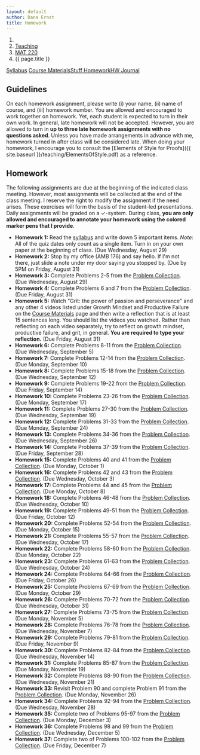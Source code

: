 ```yaml
---
layout: default
author: Dana Ernst
title: Homework
---
```


<ol class="breadcrumb">
  <li><a href="/"><i class="fa fa-home"></i></a></li>
  <li><a href="/teaching/">Teaching</a></li>
  <li><a href="/teaching/mat220f18">MAT 220</a></li>
  <li class="active">{{ page.title }}</li>
</ol>

<div class="row">
<div class="col-xs-12">
<div class="btn-group btn-group-justified">
<a class="btn btn-default btn-success" href="{{site.baseurl}}/teaching/mat220f18/syllabus/">Syllabus</a>
<a class="btn btn-default btn-primary" href="{{site.baseurl}}/teaching/mat220f18/materials/">
<span class="hidden-xs">Course Materials</span><span class="visible-xs">Stuff</span>
</a>
<a class="btn btn-default btn-warning" href="{{site.baseurl}}/teaching/mat220f18/homework/">
<span class="hidden-xs">Homework</span><span class="visible-xs">HW</span>
</a>
<a class="btn btn-default btn-info" href="{{site.baseurl}}/teaching/mat220f18/journal/">Journal</a>
</div>
</div>
</div>

## Guidelines ##
On each homework assignment, please write (i) your name, (ii) name of course, and (iii) homework number. You are allowed and encouraged to work together on homework. Yet, each student is expected to turn in their own work. In general, late homework will not be accepted. However, you are allowed to turn in **up to three late homework assignments with no questions asked**. Unless you have made arrangements in advance with me, homework turned in after class will be considered late. When doing your homework, I encourage you to consult the [Elements of Style for Proofs]({{ site.baseurl }}/teaching/ElementsOfStyle.pdf) as a reference.

## Homework ##
The following assignments are due at the beginning of the indicated class meeting. However, most assignments will be collected at the end of the class meeting.  I reserve the right to modify the assignment if the need arises.  These exercises will form the basis of the student-led presentations.  Daily assignments will be graded on a $\checkmark$-system.  During class, **you are only allowed and encouraged to annotate your homework using the colored marker pens that I provide**.

<ul class="fa-ul">
<li><i class="fa-li fa fa-edit"></i><b>Homework 1:</b> Read the <a href="{{site.baseurl}}/teaching/mat220f18/syllabus/">syllabus</a> and write down 5 important items.  <i>Note:</i>  All of the quiz dates only count as a single item.  Turn in on your own paper at the beginning of class. (Due Wednesday, August 29)</li>
<li><i class="fa-li fa fa-edit"></i><b>Homework 2:</b> Stop by my office (AMB 176) and say hello. If I'm not there, just slide a note under my door saying you stopped by. (Due by 5PM on Friday, August 31)</li>
<li><i class="fa-li fa fa-edit"></i><b>Homework 3:</b> Complete Problems 2-5 from the <a href="https://dcernst.github.io/teaching/mat220f18/220ProblemCollection.pdf">Problem Collection</a>. (Due Wednesday, August 29)</li>
<li><i class="fa-li fa fa-edit"></i><b>Homework 4:</b> Complete Problems 6 and 7 from the <a href="https://dcernst.github.io/teaching/mat220f18/220ProblemCollection.pdf">Problem Collection</a>. (Due Friday, August 31)</li>
<li><i class="fa-li fa fa-edit"></i><b>Homework 5:</b> Watch "Grit: the power of passion and perseverance" and any other 4 videos listed under Growth Mindset and Productive Failure on the <a href="{{site.baseurl}}/teaching/mat220f18/materials/">Course Materials</a> page and then write a reflection that is at least 15 sentences long. You should list the videos you watched. Rather than reflecting on each video separately, try to reflect on growth mindset, productive failure, and grit, in general. <b>You are required to type your reflection.</b> (Due Friday, August 31)</li>
<li><i class="fa-li fa fa-edit"></i><b>Homework 6:</b> Complete Problems 8-11 from the <a href="https://dcernst.github.io/teaching/mat220f18/220ProblemCollection.pdf">Problem Collection</a>. (Due Wednesday, September 5)</li>
<li><i class="fa-li fa fa-edit"></i><b>Homework 7:</b> Complete Problems 12-14 from the <a href="https://dcernst.github.io/teaching/mat220f18/220ProblemCollection.pdf">Problem Collection</a>. (Due Monday, September 10)</li>
<li><i class="fa-li fa fa-edit"></i><b>Homework 8:</b> Complete Problems 15-18 from the <a href="https://dcernst.github.io/teaching/mat220f18/220ProblemCollection.pdf">Problem Collection</a>. (Due Wednesday, September 12)</li>
<li><i class="fa-li fa fa-edit"></i><b>Homework 9:</b> Complete Problems 19-22 from the <a href="https://dcernst.github.io/teaching/mat220f18/220ProblemCollection.pdf">Problem Collection</a>. (Due Friday, September 14)</li>
<li><i class="fa-li fa fa-edit"></i><b>Homework 10:</b> Complete Problems 23-26 from the <a href="https://dcernst.github.io/teaching/mat220f18/220ProblemCollection.pdf">Problem Collection</a>. (Due Monday, September 17)</li>
<li><i class="fa-li fa fa-edit"></i><b>Homework 11:</b> Complete Problems 27-30 from the <a href="https://dcernst.github.io/teaching/mat220f18/220ProblemCollection.pdf">Problem Collection</a>. (Due Wednesday, September 19)</li>
<li><i class="fa-li fa fa-edit"></i><b>Homework 12:</b> Complete Problems 31-33 from the <a href="https://dcernst.github.io/teaching/mat220f18/220ProblemCollection.pdf">Problem Collection</a>. (Due Monday, September 24)</li>
<li><i class="fa-li fa fa-edit"></i><b>Homework 13:</b> Complete Problems 34-36 from the <a href="https://dcernst.github.io/teaching/mat220f18/220ProblemCollection.pdf">Problem Collection</a>. (Due Wednesday, September 26)</li>
<li><i class="fa-li fa fa-edit"></i><b>Homework 14:</b> Complete Problems 37-39 from the <a href="https://dcernst.github.io/teaching/mat220f18/220ProblemCollection.pdf">Problem Collection</a>. (Due Friday, September 28)</li>
<li><i class="fa-li fa fa-edit"></i><b>Homework 15:</b> Complete Problems 40 and 41 from the <a href="https://dcernst.github.io/teaching/mat220f18/220ProblemCollection.pdf">Problem Collection</a>. (Due Monday, October 1)</li>
<li><i class="fa-li fa fa-edit"></i><b>Homework 16:</b> Complete Problems 42 and 43 from the <a href="https://dcernst.github.io/teaching/mat220f18/220ProblemCollection.pdf">Problem Collection</a>. (Due Wednesday, October 3)</li>
<li><i class="fa-li fa fa-edit"></i><b>Homework 17:</b> Complete Problems 44 and 45 from the <a href="https://dcernst.github.io/teaching/mat220f18/220ProblemCollection.pdf">Problem Collection</a>. (Due Monday, October 8)</li>
<li><i class="fa-li fa fa-edit"></i><b>Homework 18:</b> Complete Problems 46-48 from the <a href="https://dcernst.github.io/teaching/mat220f18/220ProblemCollection.pdf">Problem Collection</a>. (Due Wednesday, October 10)</li>
<li><i class="fa-li fa fa-edit"></i><b>Homework 19:</b> Complete Problems 49-51 from the <a href="https://dcernst.github.io/teaching/mat220f18/220ProblemCollection.pdf">Problem Collection</a>. (Due Friday, October 12)</li>
<li><i class="fa-li fa fa-edit"></i><b>Homework 20:</b> Complete Problems 52-54 from the <a href="https://dcernst.github.io/teaching/mat220f18/220ProblemCollection.pdf">Problem Collection</a>. (Due Monday, October 15)</li>
<li><i class="fa-li fa fa-edit"></i><b>Homework 21:</b> Complete Problems 55-57 from the <a href="https://dcernst.github.io/teaching/mat220f18/220ProblemCollection.pdf">Problem Collection</a>. (Due Wednesday, October 17)</li>
<li><i class="fa-li fa fa-edit"></i><b>Homework 22:</b> Complete Problems 58-60 from the <a href="https://dcernst.github.io/teaching/mat220f18/220ProblemCollection.pdf">Problem Collection</a>. (Due Monday, October 22)</li>
<li><i class="fa-li fa fa-edit"></i><b>Homework 23:</b> Complete Problems 61-63 from the <a href="https://dcernst.github.io/teaching/mat220f18/220ProblemCollection.pdf">Problem Collection</a>. (Due Wednesday, October 24)</li>
<li><i class="fa-li fa fa-edit"></i><b>Homework 24:</b> Complete Problems 64-66 from the <a href="https://dcernst.github.io/teaching/mat220f18/220ProblemCollection.pdf">Problem Collection</a>. (Due Friday, October 26)</li>
<li><i class="fa-li fa fa-edit"></i><b>Homework 25:</b> Complete Problems 67-69 from the <a href="https://dcernst.github.io/teaching/mat220f18/220ProblemCollection.pdf">Problem Collection</a>. (Due Monday, October 29)</li>
<li><i class="fa-li fa fa-edit"></i><b>Homework 26:</b> Complete Problems 70-72 from the <a href="https://dcernst.github.io/teaching/mat220f18/220ProblemCollection.pdf">Problem Collection</a>. (Due Wednesday, October 31)</li>
<li><i class="fa-li fa fa-edit"></i><b>Homework 27:</b> Complete Problems 73-75 from the <a href="https://dcernst.github.io/teaching/mat220f18/220ProblemCollection.pdf">Problem Collection</a>. (Due Monday, November 5)</li>
<li><i class="fa-li fa fa-edit"></i><b>Homework 28:</b> Complete Problems 76-78 from the <a href="https://dcernst.github.io/teaching/mat220f18/220ProblemCollection.pdf">Problem Collection</a>. (Due Wednesday, November 7)</li>
<li><i class="fa-li fa fa-edit"></i><b>Homework 29:</b> Complete Problems 79-81 from the <a href="https://dcernst.github.io/teaching/mat220f18/220ProblemCollection.pdf">Problem Collection</a>. (Due Friday, November 9)</li>
<li><i class="fa-li fa fa-edit"></i><b>Homework 30:</b> Complete Problems 82-84 from the <a href="https://dcernst.github.io/teaching/mat220f18/220ProblemCollection.pdf">Problem Collection</a>. (Due Wednesday, November 14)</li>
<li><i class="fa-li fa fa-edit"></i><b>Homework 31:</b> Complete Problems 85-87 from the <a href="https://dcernst.github.io/teaching/mat220f18/220ProblemCollection.pdf">Problem Collection</a>. (Due Monday, November 19)</li>
<li><i class="fa-li fa fa-edit"></i><b>Homework 32:</b> Complete Problems 88-90 from the <a href="https://dcernst.github.io/teaching/mat220f18/220ProblemCollection.pdf">Problem Collection</a>. (Due Wednesday, November 21)</li>
<li><i class="fa-li fa fa-edit"></i><b>Homework 33:</b> Revisit Problem 90 and complete Problem 91  from the <a href="https://dcernst.github.io/teaching/mat220f18/220ProblemCollection.pdf">Problem Collection</a>. (Due Monday, November 26)</li>
<li><i class="fa-li fa fa-edit"></i><b>Homework 34:</b> Complete Problems 92-94 from the <a href="https://dcernst.github.io/teaching/mat220f18/220ProblemCollection.pdf">Problem Collection</a>. (Due Wednesday, November 28)</li>
<li><i class="fa-li fa fa-edit"></i><b>Homework 35:</b> Complete two of Problems 95-97 from the <a href="https://dcernst.github.io/teaching/mat220f18/220ProblemCollection.pdf">Problem Collection</a>. (Due Monday, December 3)</li>
<li><i class="fa-li fa fa-edit"></i><b>Homework 36:</b> Complete Problems 98 and 99 from the <a href="https://dcernst.github.io/teaching/mat220f18/220ProblemCollection.pdf">Problem Collection</a>. (Due Wednesday, December 5)</li>
<li><i class="fa-li fa fa-edit"></i><b>Homework 37:</b> Complete two of Problems 100-102 from the <a href="https://dcernst.github.io/teaching/mat220f18/220ProblemCollection.pdf">Problem Collection</a>. (Due Friday, December 7)</li>
</ul>
